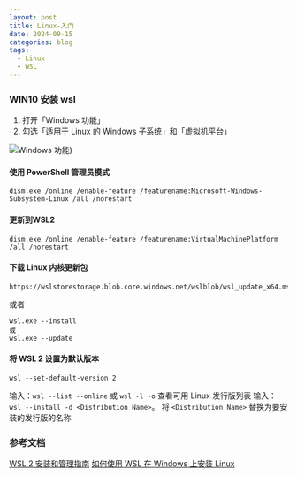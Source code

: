 ```yaml
---
layout: post
title: Linux-入门
date: 2024-09-15
categories: blog
tags:
  - Linux
  - WSL
---
```

### WIN10 安装 wsl

1. 打开「Windows 功能」
2. 勾选「适用于 Linux 的 Windows 子系统」和「虚拟机平台」

![Windows 功能](https://cdn.jsdelivr.net/gh/Jackyu224/Img@main/img/202409150441.png))

#### 使用 PowerShell 管理员模式

```
dism.exe /online /enable-feature /featurename:Microsoft-Windows-Subsystem-Linux /all /norestart
```

#### 更新到WSL2

```
dism.exe /online /enable-feature /featurename:VirtualMachinePlatform /all /norestart
```

#### 下载 Linux 内核更新包

```
https://wslstorestorage.blob.core.windows.net/wslblob/wsl_update_x64.msi
```
或者
```
wsl.exe --install
或 
wsl.exe --update
```

#### 将 WSL 2 设置为默认版本

```
wsl --set-default-version 2
```


输入：`wsl --list --online` 或 `wsl -l -o` 查看可用 Linux 发行版列表
输入：`wsl --install -d <Distribution Name>`。 将 `<Distribution Name>` 替换为要安装的发行版的名称












### 参考文档


[WSL 2 安装和管理指南](https://www.sysgeek.cn/install-wsl-2-windows/)
[如何使用 WSL 在 Windows 上安装 Linux](https://learn.microsoft.com/zh-cn/windows/wsl/install)
